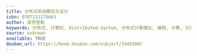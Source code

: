 ```yaml
---
title: 分布式系统概念与设计
isbn: 9787111173663
author: 库劳里斯
keywords: 分布式, 计算机, Distributed-System, 分布式计算理论, 编程, 计算, 计算机科学, 英文原版
source: unknown
available: TRUE
douban_url: https://book.douban.com/subject/1445580/
---
```

